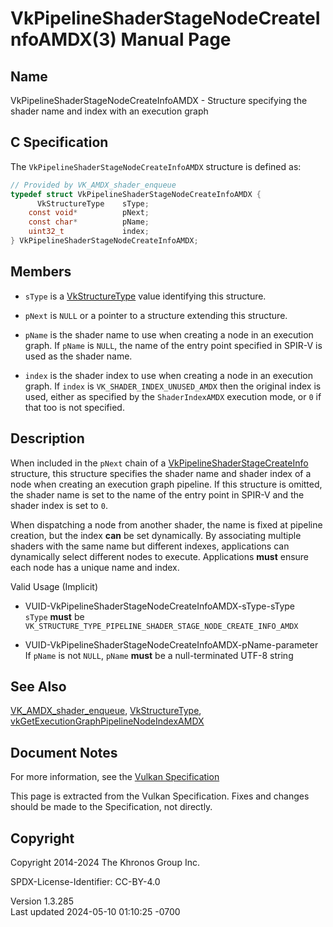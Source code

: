 # VkPipelineShaderStageNodeCreateInfoAMDX(3) Manual Page

## Name

VkPipelineShaderStageNodeCreateInfoAMDX - Structure specifying the
shader name and index with an execution graph



## <a href="#_c_specification" class="anchor"></a>C Specification

The `VkPipelineShaderStageNodeCreateInfoAMDX` structure is defined as:

``` c
// Provided by VK_AMDX_shader_enqueue
typedef struct VkPipelineShaderStageNodeCreateInfoAMDX {
      VkStructureType    sType;
    const void*          pNext;
    const char*          pName;
    uint32_t             index;
} VkPipelineShaderStageNodeCreateInfoAMDX;
```

## <a href="#_members" class="anchor"></a>Members

- `sType` is a [VkStructureType](https://registry.khronos.org/vulkan/specs/1.3-extensions/man/html/VkStructureType.html) value identifying
  this structure.

- `pNext` is `NULL` or a pointer to a structure extending this
  structure.

- `pName` is the shader name to use when creating a node in an execution
  graph. If `pName` is `NULL`, the name of the entry point specified in
  SPIR-V is used as the shader name.

- `index` is the shader index to use when creating a node in an
  execution graph. If `index` is `VK_SHADER_INDEX_UNUSED_AMDX` then the
  original index is used, either as specified by the `ShaderIndexAMDX`
  execution mode, or `0` if that too is not specified.

## <a href="#_description" class="anchor"></a>Description

When included in the `pNext` chain of a
[VkPipelineShaderStageCreateInfo](https://registry.khronos.org/vulkan/specs/1.3-extensions/man/html/VkPipelineShaderStageCreateInfo.html)
structure, this structure specifies the shader name and shader index of
a node when creating an execution graph pipeline. If this structure is
omitted, the shader name is set to the name of the entry point in SPIR-V
and the shader index is set to `0`.

When dispatching a node from another shader, the name is fixed at
pipeline creation, but the index **can** be set dynamically. By
associating multiple shaders with the same name but different indexes,
applications can dynamically select different nodes to execute.
Applications **must** ensure each node has a unique name and index.

Valid Usage (Implicit)

- <a href="#VUID-VkPipelineShaderStageNodeCreateInfoAMDX-sType-sType"
  id="VUID-VkPipelineShaderStageNodeCreateInfoAMDX-sType-sType"></a>
  VUID-VkPipelineShaderStageNodeCreateInfoAMDX-sType-sType  
  `sType` **must** be
  `VK_STRUCTURE_TYPE_PIPELINE_SHADER_STAGE_NODE_CREATE_INFO_AMDX`

- <a href="#VUID-VkPipelineShaderStageNodeCreateInfoAMDX-pName-parameter"
  id="VUID-VkPipelineShaderStageNodeCreateInfoAMDX-pName-parameter"></a>
  VUID-VkPipelineShaderStageNodeCreateInfoAMDX-pName-parameter  
  If `pName` is not `NULL`, `pName` **must** be a null-terminated UTF-8
  string

## <a href="#_see_also" class="anchor"></a>See Also

[VK_AMDX_shader_enqueue](https://registry.khronos.org/vulkan/specs/1.3-extensions/man/html/VK_AMDX_shader_enqueue.html),
[VkStructureType](https://registry.khronos.org/vulkan/specs/1.3-extensions/man/html/VkStructureType.html),
[vkGetExecutionGraphPipelineNodeIndexAMDX](https://registry.khronos.org/vulkan/specs/1.3-extensions/man/html/vkGetExecutionGraphPipelineNodeIndexAMDX.html)

## <a href="#_document_notes" class="anchor"></a>Document Notes

For more information, see the <a
href="https://registry.khronos.org/vulkan/specs/1.3-extensions/html/vkspec.html#VkPipelineShaderStageNodeCreateInfoAMDX"
target="_blank" rel="noopener">Vulkan Specification</a>

This page is extracted from the Vulkan Specification. Fixes and changes
should be made to the Specification, not directly.

## <a href="#_copyright" class="anchor"></a>Copyright

Copyright 2014-2024 The Khronos Group Inc.

SPDX-License-Identifier: CC-BY-4.0

Version 1.3.285  
Last updated 2024-05-10 01:10:25 -0700
